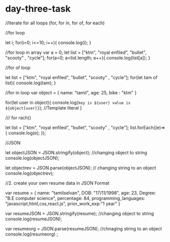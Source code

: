# day-three-task

//Iterate for all loops (for, for in, for of, for each)

//for loop

let i;
for(i=0; i<=10; i++){
    console.log(i);
}


//for loop in array
var a = 0;
let list = ["ktm", "royal enfiled", "bullet", "scooty" , "cycle"];
for(a=0; a<list.length; a++){
    console.log(list[a]);
}


//for of loop

let list = ["ktm", "royal enfiled", "bullet", "scooty" , "cycle"];
for(let tam of list){
    console.log(tam);
}




//for in loop 
var object = {
    name: "tamil",
    age: 25,
    bike : "ktm"
}

for(let user in object){
    console.log(`key is ${user} value is ${object[user]}`); //Template literal
}


/// for rach()

let list = ["ktm", "royal enfiled", "bullet", "scooty" , "cycle"];
list.forEach((e)=> {
    console.log(e);
});

//JSON

let objectJSON = JSON.stringify(object); //changing object to string
console.log(objectJSON);

let objectrev = JSON.parse(objectJSON);  // changing string to an object
console.log(objectrev);



//2. create your own resume data in JSON Format

var resume = {
    name: "tamilselvan",
    DOB: "17/11/1998",
    age: 23,
    Degree: "B.E computer science",
    percentage: 84,
    programming_languages: "javascript,html,css,react.js",
    prior_work_exp:"1 year"
}

var resumeJSON = JSON.stringify(resume); //changing object to string 
console.log(resumeJSON);

var resumeorg = JSON.parse(resumeJSON);  //chnaging string to an object
console.log(resumeorg) ;
